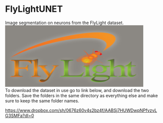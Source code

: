 # FlyLightUNET  


Image segmentation on neurons from the FlyLight dataset.  
<img src="flylight_logo.png" alt="drawing" width="450" height="200"/>  
To download the dataset in use go to link below, and download the two folders. Save the folders in the same directory as everything else
and make sure to keep the same folder names.

https://www.dropbox.com/sh/0676z60v4s2bz4f/AABSj7HUWDwpNPfvzvLG3SMFa?dl=0  
